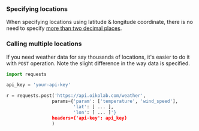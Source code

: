 ### Specifying locations

When specifying locations using latitude & longitude coordinate, there is no need to specify <a href="https://xkcd.com/2170/" target="_blank">more than two decimal places</a>.

### Calling multiple locations

If you need weather data for say thousands of locations, it's easier to do it with `POST` operation. Note the slight difference in the way data is specified.

```py linenums="1"
import requests

api_key = 'your-api-key'

r = requests.post('https://api.oikolab.com/weather',
                 params={'param': ['temperature', 'wind_speed'],
                         'lat': [ ... ],
                         'lon': [ ... ]'}
                 headers={'api-key': api_key}
                 )
```

### 

